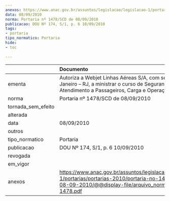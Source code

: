 ```yaml
---
anexos: https://www.anac.gov.br/assuntos/legislacao/legislacao-1/portarias/portarias-2010/portaria-no-1478-scd-de-08-09-2010/@@display-file/arquivo_norma/PA2010-1478.pdf
data: 08/09/2010
norma: Portaria nº 1478/SCD de 08/09/2010
publicacao: DOU Nº 174, S/1, p. 6 10/09/2010
tags:
- portaria
tipo_normatico: Portaria
hide: 
- toc 
 
---
```


|                    | Documento                                                                                                                                                         |
|:-------------------|:------------------------------------------------------------------------------------------------------------------------------------------------------------------|
| ementa             | Autoriza a Webjet Linhas Aéreas S/A, com sede no Rio de Janeiro – RJ, a ministrar o curso de Segurança no Atendimento a Passageiros, Carga e Operações de Solo.   |
| norma              | Portaria nº 1478/SCD de 08/09/2010                                                                                                                                |
| tornada_sem_efeito |                                                                                                                                                                   |
| alterada           |                                                                                                                                                                   |
| data               | 08/09/2010                                                                                                                                                        |
| outros             |                                                                                                                                                                   |
| tipo_normatico     | Portaria                                                                                                                                                          |
| publicacao         | DOU Nº 174, S/1, p. 6 10/09/2010                                                                                                                                  |
| revogada           |                                                                                                                                                                   |
| em_vigor           |                                                                                                                                                                   |
| anexos             | https://www.anac.gov.br/assuntos/legislacao/legislacao-1/portarias/portarias-2010/portaria-no-1478-scd-de-08-09-2010/@@display-file/arquivo_norma/PA2010-1478.pdf |